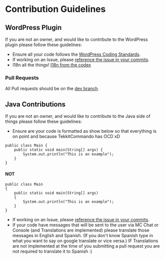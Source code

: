 # Contribution Guidelines

## WordPress Plugin
If you are not an owner, and would like to contribute to the WordPress plugin please follow these guidelines:
* Ensure all your code follows the [WordPress Coding Standards](https://codex.wordpress.org/WordPress_Coding_Standards).
* If working on an Issue, please [reference the issue in your commits](https://github.com/blog/957-introducing-issue-mentions).
* I18n all the things! [I18n from the codex](https://codex.wordpress.org/I18n_for_WordPress_Developers)

### Pull Requests
All Pull requests should be on the [dev branch](https://github.com/WooMinecraft/woominecraft-wp/tree/dev).

## Java Contributions
If you are not an owner, and would like to contribute to the Java side of things please follow these guidelines:
* Ensure are your code is formatted as show below so that everything is on point and because TekkitCommando has OCD xD
```
public class Main {
    public static void main(String[] args) {
        System.out.println("This is an example");
    }
}
```
#### NOT
```
public class Main 
{
    public static void main(String[] args) 
    {
        System.out.println("This is an example");
    }
}
```
* If working on an Issue, please [reference the issue in your commits](https://github.com/blog/957-introducing-issue-mentions).
* If your code have messages that will be sent to the user via MC Chat or Console (and Translations are implemented) please translate those messages in English and Spanish. (If you don't know Spanish type in what you want to say on google translate or vice versa.) IF Translations are not implemented at the time of you submitting a pull request you are not required to translate it to Spanish :)
